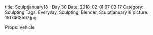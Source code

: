 title: Sculptjanuary18 - Day 30
Date: 2018-02-01 07:03:17
Category: Sculpting
Tags: Everyday, Sculpting, Blender, Sculptjanuary18
picture: 1517468597.jpg

Props: Vehicle
